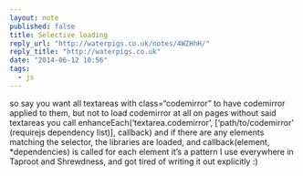 ```yaml
---
layout: note
published: false
title: Selective loading
reply_url: "http://waterpigs.co.uk/notes/4WZHhH/"
reply_title: "http://waterpigs.co.uk"
date: "2014-06-12 10:56"
tags: 
  - js
---
```


so say you want all textareas with class=“codemirror” to have codemirror applied to them, but not to load codemirror at all on pages without said textareas
you call enhanceEach(‘textarea.codemirror’, [‘path/to/codemirror’ (requirejs dependency list)], callback)
 and if there are any elements matching the selector, the libraries are loaded, and callback(element, *dependencies) is called for each element
 it’s a pattern I use everywhere in Taproot and Shrewdness, and got tired of writing it out explicitly :)